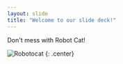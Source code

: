 ```yaml
---
layout: slide
title: "Welcome to our slide deck!"
---
```


Don't mess with Robot Cat!

![Robotocat](https://octodex.github.com/images/Robotocat.png)
{: .center}
